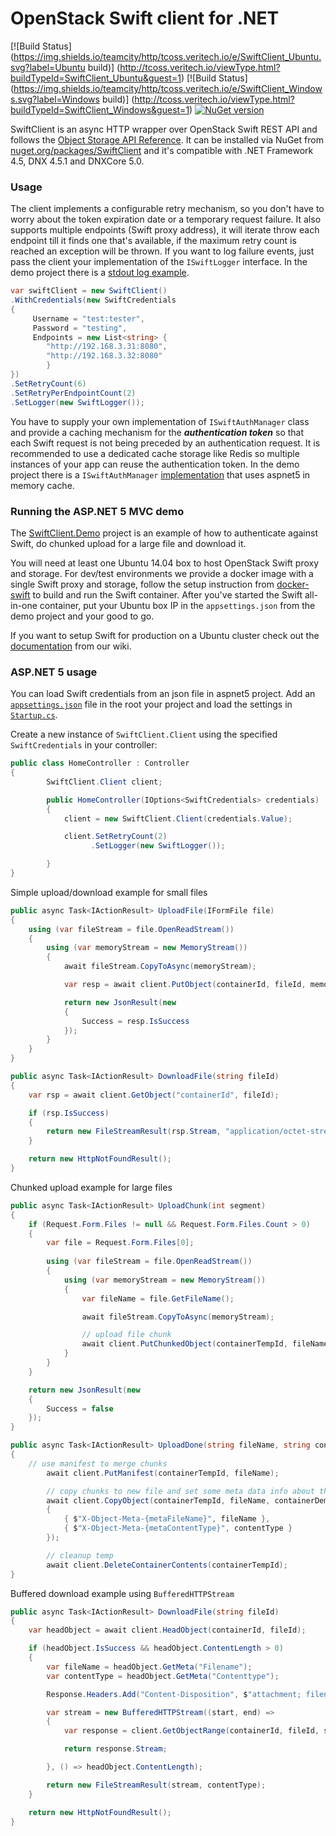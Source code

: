 # OpenStack Swift client for .NET

[![Build Status](https://img.shields.io/teamcity/http/tcoss.veritech.io/e/SwiftClient_Ubuntu.svg?label=Ubuntu build)]
(http://tcoss.veritech.io/viewType.html?buildTypeId=SwiftClient_Ubuntu&guest=1)
[![Build Status](https://img.shields.io/teamcity/http/tcoss.veritech.io/e/SwiftClient_Windows.svg?label=Windows build)]
(http://tcoss.veritech.io/viewType.html?buildTypeId=SwiftClient_Windows&guest=1)
[![NuGet version](https://img.shields.io/nuget/vpre/SwiftClient.svg)](https://www.nuget.org/packages/SwiftClient/)

SwiftClient is an async HTTP wrapper over OpenStack Swift REST API and follows the [Object Storage API Reference](http://developer.openstack.org/api-ref-objectstorage-v1.html). 
It can be installed via NuGet from [nuget.org/packages/SwiftClient](https://www.nuget.org/packages/SwiftClient/) and it's compatible with .NET Framework 4.5, DNX 4.5.1 and DNXCore 5.0.

### Usage

The client implements a configurable retry mechanism, so you don't have to worry about the token expiration date or a temporary request failure. 
It also supports multiple endpoints (Swift proxy address), it will iterate throw each endpoint till it finds one that's available, if the maximum retry count is reached an exception will be thrown.
If you want to log failure events, just pass the client your implementation of the `ISwiftLogger` interface. In the demo project there is a [stdout log example](https://github.com/vtfuture/SwiftClient/blob/master/samples/SwiftClient.Demo/SwiftLogger.cs).

```cs
var swiftClient = new SwiftClient()
.WithCredentials(new SwiftCredentials
{
     Username = "test:tester",
     Password = "testing",
     Endpoints = new List<string> { 
		"http://192.168.3.31:8080",
		"http://192.168.3.32:8080"
		}
})
.SetRetryCount(6)
.SetRetryPerEndpointCount(2)
.SetLogger(new SwiftLogger());
```

You have to supply your own implementation of `ISwiftAuthManager` class and provide a caching mechanism for the ***authentication token*** so that each Swift request is not being preceded by an authentication request. It is recommended to use a dedicated cache storage like Redis so multiple instances of your app can reuse the authentication token. In the demo project there is a `ISwiftAuthManager` [implementation](https://github.com/vtfuture/SwiftClient/blob/master/samples/SwiftClient.Demo/SwiftAuthManagerWithCache.cs) that uses aspnet5 in memory cache.

### Running the ASP.NET 5 MVC demo

The [SwiftClient.Demo](https://github.com/vtfuture/SwiftClient/tree/master/src/SwiftClient.Demo) project is an example of how to authenticate against Swift, do chunked upload for a large file and download it. 

You will need at least one Ubuntu 14.04 box to host OpenStack Swift proxy and storage. For dev/test environments we provide a docker image with a single Swift proxy and storage, follow the setup instruction from [docker-swift](https://github.com/vtfuture/SwiftClient/tree/master/docker-swift) to build and run the Swift container. After you've started the Swift all-in-one container, put your Ubuntu box IP in the `appsettings.json` from the demo project and your good to go.

If you want to setup Swift for production on a Ubuntu cluster check out the [documentation](https://github.com/vtfuture/SwiftClient/wiki) from our wiki.

### ASP.NET 5 usage

You can load Swift credentials from an json file in aspnet5 project. Add an [`appsettings.json`](https://github.com/vtfuture/SwiftClient/blob/master/samples/SwiftClient.Demo/appsettings.json) file in the root your project and load the settings in [`Startup.cs`](https://github.com/vtfuture/SwiftClient/blob/master/samples/SwiftClient.Demo/Startup.cs).

Create a new instance of `SwiftClient.Client` using the specified `SwiftCredentials` in your controller:

```cs
public class HomeController : Controller
{
        SwiftClient.Client client;

        public HomeController(IOptions<SwiftCredentials> credentials)
        {
            client = new SwiftClient.Client(credentials.Value);

            client.SetRetryCount(2)
                  .SetLogger(new SwiftLogger());

        }
}
```

Simple upload/download example for small files
```cs
public async Task<IActionResult> UploadFile(IFormFile file)
{ 
    using (var fileStream = file.OpenReadStream())
    {
        using (var memoryStream = new MemoryStream())
        {
            await fileStream.CopyToAsync(memoryStream);

            var resp = await client.PutObject(containerId, fileId, memoryStream);

            return new JsonResult(new
            {
                Success = resp.IsSuccess
            });
        }
    }
}

public async Task<IActionResult> DownloadFile(string fileId)
{
    var rsp = await client.GetObject("containerId", fileId);

    if (rsp.IsSuccess)
    {
        return new FileStreamResult(rsp.Stream, "application/octet-stream");
    }

    return new HttpNotFoundResult();
}
```

Chunked upload example for large files

```cs
public async Task<IActionResult> UploadChunk(int segment)
{
	if (Request.Form.Files != null && Request.Form.Files.Count > 0)
	{
		var file = Request.Form.Files[0];
		
		using (var fileStream = file.OpenReadStream())
		{
			using (var memoryStream = new MemoryStream())
			{
				var fileName = file.GetFileName();

				await fileStream.CopyToAsync(memoryStream);

				// upload file chunk
				await client.PutChunkedObject(containerTempId, fileName, memoryStream.ToArray(), segment);
			}
		}
	}

	return new JsonResult(new
	{
		Success = false
	});
}

public async Task<IActionResult> UploadDone(string fileName, string contentType)
{
	// use manifest to merge chunks
        await client.PutManifest(containerTempId, fileName);

        // copy chunks to new file and set some meta data info about the file (filename, contentype)
        await client.CopyObject(containerTempId, fileName, containerDemoId, fileName, new Dictionary<string, string>
        {
            { $"X-Object-Meta-{metaFileName}", fileName },
            { $"X-Object-Meta-{metaContentType}", contentType }
        });

        // cleanup temp
        await client.DeleteContainerContents(containerTempId);
}
```

Buffered download example using `BufferedHTTPStream`

```cs
public async Task<IActionResult> DownloadFile(string fileId)
{
	var headObject = await client.HeadObject(containerId, fileId);

	if (headObject.IsSuccess && headObject.ContentLength > 0)
	{
		var fileName = headObject.GetMeta("Filename");
		var contentType = headObject.GetMeta("Contenttype");

		Response.Headers.Add("Content-Disposition", $"attachment; filename={fileName}");

		var stream = new BufferedHTTPStream((start, end) =>
		{
			var response = client.GetObjectRange(containerId, fileId, start, end).Result;

			return response.Stream;

		}, () => headObject.ContentLength);

		return new FileStreamResult(stream, contentType);
	}

	return new HttpNotFoundResult();
}
```

